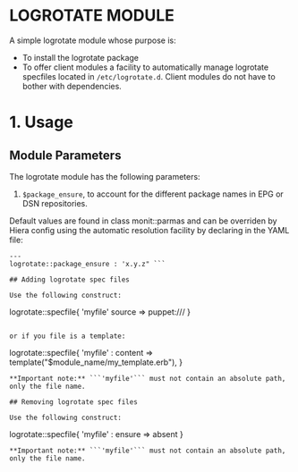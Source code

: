 LOGROTATE MODULE
================

A simple logrotate module whose purpose is:
* To install the logrotate package
* To offer client modules a facility to automatically manage logrotate specfiles located in ```/etc/logrotate.d```. Client modules do not have to bother with dependencies.

# 1. Usage

## Module Parameters
The logrotate module has the following parameters:
1. ```$package_ensure```, to account for the different package names in EPG or DSN repositories. 

Default values are found in class monit::parmas and can be overriden by Hiera config using the automatic resolution facility by declaring in the YAML file:


```
---
logrotate::package_ensure : 'x.y.z" ```

## Adding logrotate spec files

Use the following construct:

```
logrotate::specfile{ 'myfile'
  source => puppet:///<my source Puppet URL for static file>
}
```

or if you file is a template:

```
logrotate::specfile{ 'myfile' :
  content => template("$module_name/my_template.erb"),
}
```
**Important note:** ```'myfile'``` must not contain an absolute path, only the file name.

## Removing logrotate spec files

Use the following construct:

```
logrotate::specfile{ 'myfile' :
  ensure => absent
}
```
**Important note:** ```'myfile'``` must not contain an absolute path, only the file name.

